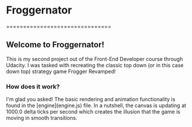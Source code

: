 # Froggernator
===============================

<h2>Welcome to Froggernator!</h2>
<p>This is my second project out of the Front-End Developer course through Udacity. I was tasked with recreating the classic top down (or in this case down top) strategy game Frogger Revamped!</p>
<h3>How does it work?</h3>
<p>I'm glad you asked! The basic rendering and animation functionality is found in the [engine](engine.js) file. In a nutshell, the canvas is updating at 1000.0 delta ticks per second which creates the illusion that the game is moving in smooth transitions.</p>
